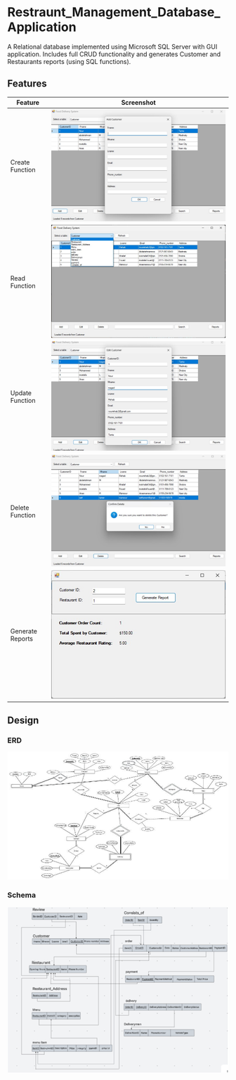 # Restraunt_Management_Database_Application
A Relational database implemented using Microsoft SQL Server with GUI application. Includes full CRUD functionality and generates Customer and Restaurants reports (using SQL functions).

## Features
| Feature                  | Screenshot                                                                 |
|-------------------------|----------------------------------------------------------------------------|
| Create Function         | ![Create function](./Screenshots/Create%20function.jpg)                    |
| Read Function           |      ![GUI](./Screenshots/GUI.jpg)                  |
| Update Function         | ![Update function](./Screenshots/update%20function.jpg)                    |
| Delete Function         | ![Delete function](./Screenshots/Delete%20function.jpg)                    |
| Generate Reports         | ![Reports feature](./Screenshots/Reports%20feature.jpg)                     |

## Design 

### ERD 
![ERD design](./Screenshots/ERD%20desing.jpeg) 
### Schema
![Database schema](./Screenshots/data%20base%20schema.png)  
 

